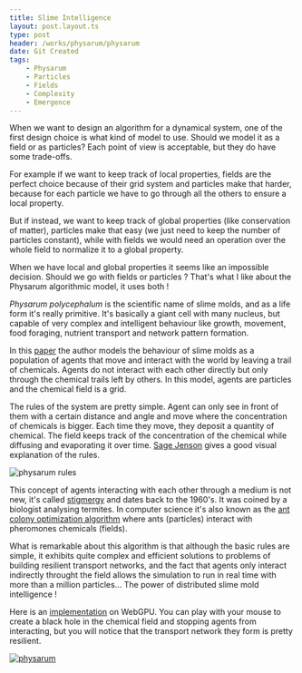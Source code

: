 ```yaml
---
title: Slime Intelligence
layout: post.layout.ts
type: post
header: /works/physarum/physarum
date: Git Created
tags:
    - Physarum
    - Particles
    - Fields
    - Complexity
    - Emergence
---
```


When we want to design an algorithm for a dynamical system, one of the first design choice is what kind of model to use. Should we model it as a field or as particles? Each point of view is acceptable, but they do have some trade-offs.

For example if we want to keep track of local properties, fields are the perfect choice because of their grid system and particles make that harder, because for each particle we have to go through all the others to ensure a local property.

But if instead, we want to keep track of global properties (like conservation of matter), particles make that easy (we just need to keep the number of particles constant), while with fields we would need an operation over the whole field to normalize it to a global property.

When we have local and global properties it seems like an impossible decision. Should we go with fields or particles ? That's what I like about the Physarum algorithmic model, it uses both !

*Physarum polycephalum* is the scientific name of slime molds, and as a life form it's really primitive. It's basically a giant cell with many nucleus, but capable of very complex and intelligent behaviour like growth, movement, food foraging, nutrient transport and network pattern formation. 

In this [paper](https://uwe-repository.worktribe.com/output/980579) the author models the behaviour of slime molds as a population of agents that move and interact with the world by leaving a trail of chemicals. Agents do not interact with each other directly but only through the chemical trails left by others. In this model, agents are particles and the chemical field is a grid.

The rules of the system are pretty simple. Agent can only see in front of them with a certain distance and angle and move where the concentration of chemicals is bigger. Each time they move, they deposit a quantity of chemical. The field keeps track of the concentration of the chemical while diffusing and evaporating it over time. [Sage Jenson](https://cargocollective.com/sagejenson/physarum) gives a good visual explanation of the rules.

![physarum rules](/assets/img/physarum-rules-big.webp)

This concept of agents interacting with each other through a medium is not new, it's called [stigmergy](https://en.wikipedia.org/wiki/Stigmergy) and dates back to the 1960's. It was coined by a biologist analysing termites. In computer science it's also known as the [ant colony optimization algorithm](https://en.wikipedia.org/wiki/Ant_colony_optimization_algorithms) where ants (particles) interact with pheromones chemicals (fields).

What is remarkable about this algorithm is that although the basic rules are simple, it exhibits quite complex and efficient solutions to problems of building resilient transport networks, and the fact that agents only interact indirectly throught the field allows the simulation to run in real time with more than a million particles... The power of distributed slime mold intelligence !

Here is an [implementation](/sketches/physarum/) on WebGPU. You can play with your mouse to create a black hole in the chemical field and stopping agents from interacting, but you will notice that the transport network they form is pretty resilient.

[![physarum](/assets/img/physarum-big.webp)](/sketches/physarum/)